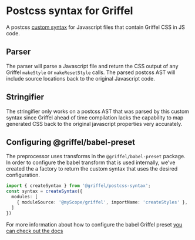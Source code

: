 # Postcss syntax for Griffel

A postcss [custom syntax](https://postcss.org/docs/how-to-write-custom-syntax) for Javascript files that contain
Griffel CSS in JS code.

## Parser

The parser will parse a Javascript file and return the CSS output of any Griffel `makeStyle` or `makeResetStyle`
calls. The parsed postcss AST will include source locations back to the original Javascript code.

## Stringifier

The stringifier only works on a postcss AST that was parsed by this custom syntax since Griffel ahead of time
compilation lacks the capability to map generated CSS back to the original javascript properties very accurately.

## Configuring @griffel/babel-preset

The preprocessor uses transforms in the `@griffel/babel-preset` package. In order to configure the babel transform
that is used internally, we've created the a factory to return the custom syntax that uses the desired configuration.

```ts
import { createSyntax } from '@griffel/postcss-syntax';
const syntax = createSyntax({
  modules: [
    { moduleSource: '@myScope/griffel', importName: 'createStyles' },
  ]
})
```

For more information about how to configure the babel Griffel preset 
[you can check out the docs](https://github.com/microsoft/griffel/blob/main/packages/babel-preset/README.md#usage)


